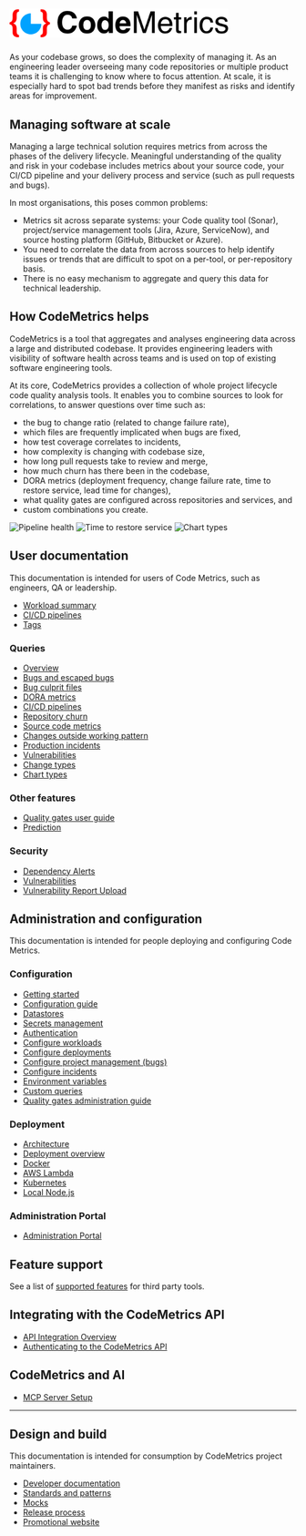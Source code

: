 # <img alt="CodeMetrics logo" src="img/codemetrics_logo_small.png" width="384em"/>

As your codebase grows, so does the complexity of managing it. As an engineering leader overseeing many code repositories or multiple product teams it is challenging to know where to focus attention. At scale, it is especially hard to spot bad trends before they manifest as risks and identify areas for improvement.

## Managing software at scale

Managing a large technical solution requires metrics from across the phases of the delivery lifecycle. Meaningful understanding of the quality and risk in your codebase includes metrics about your source code, your CI/CD pipeline and your delivery process and service (such as pull requests and bugs).

In most organisations, this poses common problems:

- Metrics sit across separate systems: your Code quality tool (Sonar), project/service management tools (Jira, Azure, ServiceNow), and source hosting platform (GitHub, Bitbucket or Azure).
- You need to correlate the data from across sources to help identify issues or trends that are difficult to spot on a per-tool, or per-repository basis.
- There is no easy mechanism to aggregate and query this data for technical leadership.

## How CodeMetrics helps

CodeMetrics is a tool that aggregates and analyses engineering data across a large and distributed codebase. It provides engineering leaders with visibility of software health across teams and is used on top of existing software engineering tools.

At its core, CodeMetrics provides a collection of whole project lifecycle code quality analysis tools. It enables you to combine sources to look for correlations, to answer questions over time such as:

- the bug to change ratio (related to change failure rate),
- which files are frequently implicated when bugs are fixed,
- how test coverage correlates to incidents,
- how complexity is changing with codebase size,
- how long pull requests take to review and merge,
- how much churn has there been in the codebase,
- DORA metrics (deployment frequency, change failure rate, time to restore service, lead time for changes),
- what quality gates are configured across repositories and services, and
- custom combinations you create.

<img src="/docs/img/pipeline_health.png" alt="Pipeline health" height="220em" />
<img src="/docs/img/time_to_restore_service.png" alt="Time to restore service" height="220em" />
<img src="/docs/img/coverage_summary_cropped.png" alt="Chart types" height="220em" />

## User documentation

This documentation is intended for users of Code Metrics, such as engineers, QA or leadership.

- [Workload summary](./workloads.md)
- [CI/CD pipelines](./pipelines.md)
- [Tags](./tags.md)

### Queries

- [Overview](./queries.md)
- [Bugs and escaped bugs](./query_bugs.md)
- [Bug culprit files](./query_bug_culprits.md)
- [DORA metrics](./dora.md)
- [CI/CD pipelines](./query_pipelines.md)
- [Repository churn](./query_repo_churn.md)
- [Source code metrics](./query_source_code.md)
- [Changes outside working pattern](./query_working_pattern.md)
- [Production incidents](./query_incidents.md)
- [Vulnerabilities](./query_vulnerabilities.md)
- [Change types](./query_change_types.md)
- [Chart types](charts.md)

### Other features

- [Quality gates user guide](./quality_gates_user.md)
- [Prediction](./prediction.md)

### Security

- [Dependency Alerts](./dependency_alerts.md)
- [Vulnerabilities](./query_vulnerabilities.md)
- [Vulnerability Report Upload](./vulnerability_report_upload.md)

## Administration and configuration

This documentation is intended for people deploying and configuring Code Metrics.

### Configuration

- [Getting started](./getting_started.md)
- [Configuration guide](./configuration.md)
- [Datastores](./datastores.md)
- [Secrets management](./secret_management.md)
- [Authentication](./authentication.md)
- [Configure workloads](./config_workloads.md)
- [Configure deployments](./config_deployments.md)
- [Configure project management (bugs)](./config_project_management.md)
- [Configure incidents](./config_incidents.md)
- [Environment variables](./env_vars.md)
- [Custom queries](./custom_queries.md)
- [Quality gates administration guide](./quality_gates_admin.md)

### Deployment

- [Architecture](./architecture.md)
- [Deployment overview](./deployment.md)
- [Docker](./deployment_docker.md)
- [AWS Lambda](./deployment_lambda.md)
- [Kubernetes](./helm.md)
- [Local Node.js](./run_local_node.md)

### Administration Portal

- [Administration Portal](./admin_portal.md)

## Feature support

See a list of [supported features](./features.md) for third party tools.

## Integrating with the CodeMetrics API

- [API Integration Overview](./integration_api.md)
- [Authenticating to the CodeMetrics API](./integration_api_authentication.md)

## CodeMetrics and AI

- [MCP Server Setup](./mcp_server.md)

---

## Design and build

This documentation is intended for consumption by CodeMetrics project maintainers.

- [Developer documentation](./dev/README.md)
- [Standards and patterns](./dev/standards_patterns.md)
- [Mocks](../mocks/README.md)
- [Release process](./dev/release.md)
- [Promotional website](./promosite.md)
